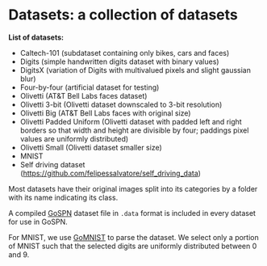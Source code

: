 # Datasets: a collection of datasets

**List of datasets:**
- Caltech-101 (subdataset containing only bikes, cars and faces)
- Digits (simple handwritten digits dataset with binary values)
- DigitsX (variation of Digits with multivalued pixels and slight gaussian blur)
- Four-by-four (artificial dataset for testing)
- Olivetti (AT&T Bell Labs faces dataset)
- Olivetti 3-bit (Olivetti dataset downscaled to 3-bit resolution)
- Olivetti Big (AT&T Bell Labs faces with original size)
- Olivetti Padded Uniform (Olivetti dataset with padded left and right borders so that width and height are divisible by four; paddings pixel values are uniformly distributed)
- Olivetti Small (Olivetti dataset smaller size)
- MNIST
- Self driving dataset (https://github.com/felipessalvatore/self_driving_data)

Most datasets have their original images split into its categories by a
folder with its name indicating its class.

A compiled [GoSPN](https://github.com/RenatoGeh/gospn) dataset file in `.data` format is included
in every dataset for use in GoSPN.

For MNIST, we use [GoMNIST](https://github.com/petar/GoMNIST) to parse
the dataset. We select only a portion of MNIST such that the selected
digits are uniformly distributed between 0 and 9.

